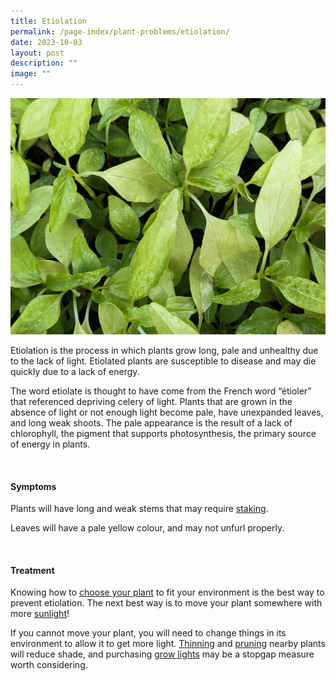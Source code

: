 ```yaml
---
title: Etiolation
permalink: /page-index/plant-problems/etiolation/
date: 2023-10-03
layout: post
description: ""
image: ""
---
```

<section>
	<img title="Etiolated seedlings in an overcrowded planting tray. Photo by Jacqueline Chua." src="/images/Plant%20problems/etoilation_overcrowding_jacquelinechua.jpg">
	<p>Etiolation is the process in which plants grow long, pale and unhealthy due to the lack of light. Etiolated plants are susceptible to disease and may die quickly due to a lack of energy. </p>
	<p>The word etiolate is thought to have come from the French word “étioler” that referenced depriving celery of light. Plants that are grown in the absence of light or not enough light become pale, have unexpanded leaves, and long weak shoots. The pale appearance is the result of a lack of chlorophyll, the pigment that supports photosynthesis, the primary source of energy in plants.</p>
	<br>
</section>

<section>
	<h4>Symptoms</h4>
	<p>Plants will have long and weak stems that may require <a href="/page-index/hardscapes/staking/">staking</a>.</p>
	<p>Leaves will have a pale yellow colour, and may not unfurl properly.</p> 
	<br>
</section>

<section>
	<h4>Treatment</h4>
	<p>Knowing how to <a href="/page-index/horticulture-techniques/choosing-plants/">choose your plant</a> to fit your environment is the best way to prevent etiolation. The next best way is to move your plant somewhere with more <a href="/page-index/horticulture-techniques/gauging-light/">sunlight</a>!</p>
	<p>If you cannot move your plant, you will need to change things in its environment to allow it to get more light. <a href="/page-index/horticulture-techniques/plant-spacing/">Thinning</a> and <a href="/page-index/horticulture-techniques/pruning/">pruning</a> nearby plants will reduce shade, and purchasing <a href="/page-index/horticulture-techniques/grow-lights/">grow lights</a> may be a stopgap measure worth considering. </p>
</section>